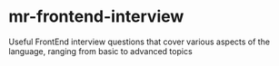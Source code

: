 # mr-frontend-interview

Useful FrontEnd interview questions that cover various aspects of the language, ranging from basic to advanced topics
